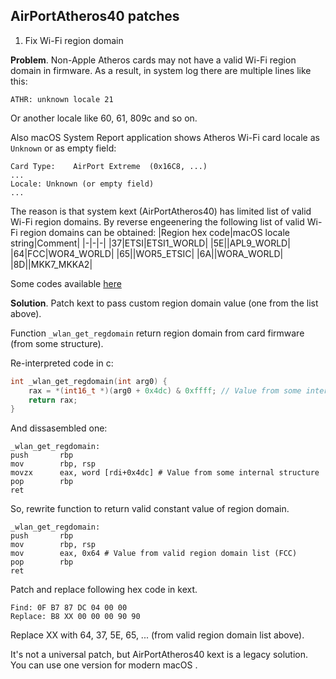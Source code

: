## AirPortAtheros40 patches

1. Fix Wi-Fi region domain

__Problem__. Non-Apple Atheros cards may not have a valid Wi-Fi region domain in firmware. As a result, in system log there are  multiple lines like this:
```
ATHR: unknown locale 21
```
Or another locale like 60, 61, 809c and so on. 

Also macOS System Report application shows  Atheros Wi-Fi card locale as `Unknown` or as empty field:
```
Card Type:    AirPort Extreme  (0x16C8, ...)
...
Locale: Unknown (or empty field)
...
```

The reason is that system kext (AirPortAtheros40) has limited list of valid Wi-Fi region domains. By reverse engeenering the following list of valid Wi-Fi region domains can be obtained:
|Region hex code|macOS locale string|Comment|
|-|-|-|
|37|ETSI|ETSI1_WORLD|
|5E||APL9_WORLD|
|64|FCC|WOR4_WORLD|
|65||WOR5_ETSIC|
|6A||WORA_WORLD|
|8D||MKK7_MKKA2|

Some codes available [here](https://github.com/freebsd/freebsd/blob/1d6e4247415d264485ee94b59fdbc12e0c566fd0/sys/dev/ath/ath_hal/ah_regdomain/ah_rd_regenum.h)

__Solution__. Patch kext to pass custom region domain value (one from the list above).

Function `_wlan_get_regdomain` return region domain from card firmware (from some structure).

Re-interpreted code in c:
```c
int _wlan_get_regdomain(int arg0) {
    rax = *(int16_t *)(arg0 + 0x4dc) & 0xffff; // Value from some internal structure
    return rax;
}
```

And dissasembled one:
```
_wlan_get_regdomain:
push       rbp
mov        rbp, rsp
movzx      eax, word [rdi+0x4dc] # Value from some internal structure
pop        rbp
ret
```

So, rewrite function to return valid constant value of region domain.
```
_wlan_get_regdomain:
push       rbp
mov        rbp, rsp
mov        eax, 0x64 # Value from valid region domain list (FCC)
pop        rbp
ret
```

Patch and replace following hex code in kext.
```
Find: 0F B7 87 DC 04 00 00
Replace: B8 XX 00 00 00 90 90
```
Replace XX with 64, 37, 5E, 65, ... (from valid region domain list above).

It's not a universal patch, but AirPortAtheros40 kext is a legacy solution. You can use one version for modern macOS .
